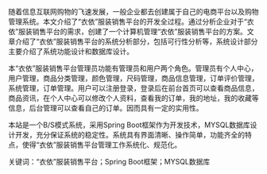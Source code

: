随着信息互联网购物的飞速发展，一般企业都去创建属于自己的电商平台以及购物管理系统。本文介绍了“衣依”服装销售平台的开发全过程。通过分析企业对于“衣依”服装销售平台的需求，创建了一个计算机管理“衣依”服装销售平台的方案。文章介绍了“衣依”服装销售平台的系统分析部分，包括可行性分析等，系统设计部分主要介绍了系统功能设计和数据库设计。

本“衣依”服装销售平台管理员功能有管理员和用户两个角色。管理员有个人中心，用户管理，商品分类管理，颜色管理，尺码管理，商品信息管理，订单评价管理，系统管理，订单管理。用户可以注册登录，登录后在前台首页可以查看商品信息，商品资讯，在个人中心可以修改个人资料，查看我的订单，我的地址，我的收藏等信息，后台管理可以查看自己的订单。因而具有一定的实用性。

本站是一个B/S模式系统，采用Spring Boot框架作为开发技术，MYSQL数据库设计开发，充分保证系统的稳定性。系统具有界面清晰、操作简单，功能齐全的特点，使得“衣依”服装销售平台管理工作系统化、规范化。

关键词：“衣依”服装销售平台；Spring Boot框架；MYSQL数据库
